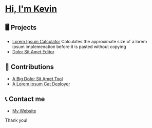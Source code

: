# [Hi, I'm Kevin](https://apfrog.github.io/)

## 🖥️ Projects
- [Lorem Ipsum Calculator](https://apfrog.github.io/)
Calculates the approximate size of a lorem ipsum implemenation before it is pasted without copying
- [Dolor Sit Amet Editor](https://apfrog.github.io/)

## 🔨 Contributions
- [A Big Dolor Sit Amet Tool](https://apfrog.github.io/)
- [A Lorem Ipsum Cat Deployer](https://apfrog.github.io/)

## 📞 Contact me
- [My Website](https://apfrog.github.io/)

Thank you!
